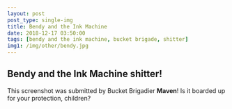 ```yaml
---
layout: post
post_type: single-img
title: Bendy and the Ink Machine
date: 2018-12-17 03:50:00
tags: [bendy and the ink machine, bucket brigade, shitter]
img1: /img/other/bendy.jpg
---
```

## Bendy and the Ink Machine shitter!

This screenshot was submitted by Bucket Brigadier **Maven**! Is it boarded up for your protection, children?
